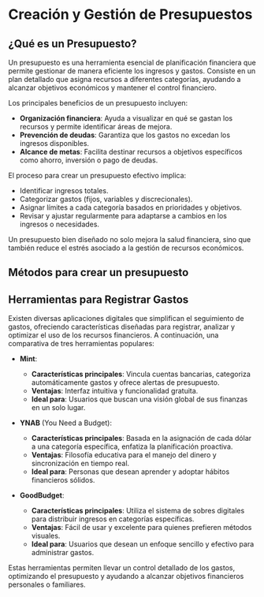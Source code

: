 # Creación y Gestión de Presupuestos

## ¿Qué es un Presupuesto?
Un presupuesto es una herramienta esencial de planificación financiera que permite gestionar de manera eficiente los ingresos y gastos. Consiste en un plan detallado que asigna recursos a diferentes categorías, ayudando a alcanzar objetivos económicos y mantener el control financiero.

Los principales beneficios de un presupuesto incluyen:
- **Organización financiera**: Ayuda a visualizar en qué se gastan los recursos y permite identificar áreas de mejora.
- **Prevención de deudas**: Garantiza que los gastos no excedan los ingresos disponibles.
- **Alcance de metas**: Facilita destinar recursos a objetivos específicos como ahorro, inversión o pago de deudas.

El proceso para crear un presupuesto efectivo implica:
- Identificar ingresos totales.
- Categorizar gastos (fijos, variables y discrecionales).
- Asignar límites a cada categoría basados en prioridades y objetivos.
- Revisar y ajustar regularmente para adaptarse a cambios en los ingresos o necesidades.

Un presupuesto bien diseñado no solo mejora la salud financiera, sino que también reduce el estrés asociado a la gestión de recursos económicos.

## Métodos para crear un presupuesto

## Herramientas para Registrar Gastos
Existen diversas aplicaciones digitales que simplifican el seguimiento de gastos, ofreciendo características diseñadas para registrar, analizar y optimizar el uso de los recursos financieros. A continuación, una comparativa de tres herramientas populares:

- **Mint**:
    - **Características principales**: Vincula cuentas bancarias, categoriza automáticamente gastos y ofrece alertas de presupuesto.
    - **Ventajas**: Interfaz intuitiva y funcionalidad gratuita.
    - **Ideal para**: Usuarios que buscan una visión global de sus finanzas en un solo lugar.

- **YNAB** (You Need a Budget):
    - **Características principales**: Basada en la asignación de cada dólar a una categoría específica, enfatiza la planificación proactiva.
    - **Ventajas**: Filosofía educativa para el manejo del dinero y sincronización en tiempo real.
    - **Ideal para**: Personas que desean aprender y adoptar hábitos financieros sólidos.

- **GoodBudget**:
    - **Características principales**: Utiliza el sistema de sobres digitales para distribuir ingresos en categorías específicas.
    - **Ventajas**: Fácil de usar y excelente para quienes prefieren métodos visuales.
    - **Ideal para**: Usuarios que desean un enfoque sencillo y efectivo para administrar gastos.

Estas herramientas permiten llevar un control detallado de los gastos, optimizando el presupuesto y ayudando a alcanzar objetivos financieros personales o familiares.